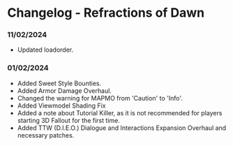 # Changelog - Refractions of Dawn

### 11/02/2024

- Updated loadorder.

### 01/02/2024

- Added Sweet Style Bounties.
- Added Armor Damage Overhaul.
- Changed the warning for MAPMO from 'Caution' to 'Info'.
- Added Viewmodel Shading Fix
- Added a note about Tutorial Killer, as it is not recommended for players starting 3D Fallout for the first time.
- Added TTW (D.I.E.O.) Dialogue and Interactions Expansion Overhaul and necessary patches.
